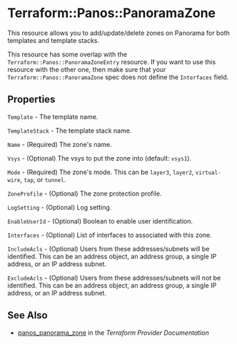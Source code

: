 # Terraform::Panos::PanoramaZone

This resource allows you to add/update/delete zones on Panorama for both
templates and template stacks.

This resource has some overlap with the `Terraform::Panos::PanoramaZoneEntry`
resource.  If you want to use this resource with the other one, then make
sure that your `Terraform::Panos::PanoramaZone` spec does not define the
`Interfaces` field.

## Properties

`Template` - The template name.

`TemplateStack` - The template stack name.

`Name` - (Required) The zone's name.

`Vsys` - (Optional) The vsys to put the zone into (default: `vsys1`).

`Mode` - (Required) The zone's mode.  This can be `layer3`, `layer2`,
`virtual-wire`, `tap`, or `tunnel`.

`ZoneProfile` - (Optional) The zone protection profile.

`LogSetting` - (Optional) Log setting.

`EnableUserId` - (Optional) Boolean to enable user identification.

`Interfaces` - (Optional) List of interfaces to associated with this zone.

`IncludeAcls` - (Optional) Users from these addresses/subnets will
be identified.  This can be an address object, an address group, a single
IP address, or an IP address subnet.

`ExcludeAcls` - (Optional) Users from these addresses/subnets will not
be identified.  This can be an address object, an address group, a single
IP address, or an IP address subnet.


## See Also

* [panos_panorama_zone](https://www.terraform.io/docs/providers/panos/r/panorama_zone.html) in the _Terraform Provider Documentation_